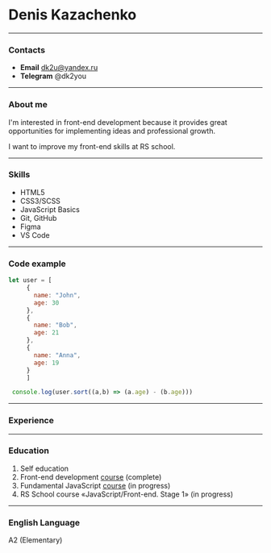 # Denis Kazachenko

---

### Contacts

- **Email** dk2u@yandex.ru
- **Telegram** @dk2you

---

### About me

I'm interested in front-end development because it provides great opportunities for implementing ideas and professional growth.

I want to improve my front-end skills at RS school.

---

### Skills

- HTML5
- CSS3/SCSS
- JavaScript Basics
- Git, GitHub
- Figma
- VS Code

---

### Code example

```javascript
let user = [
     {
       name: "John",
       age: 30
     },
     {
       name: "Bob",
       age: 21
     },
     {
       name: "Anna",
       age: 19
     }
     ]

 console.log(user.sort((a,b) => (a.age) - (b.age)))
```
---

### Experience

---

### Education

1. Self education
2. Front-end development [course](https://it.easyum.ru/courses/javascript-front-end/) (complete)
3. Fundamental JavaScript [course](https://stepik.org/course/114165) (in progress)
4. RS School course «JavaScript/Front-end. Stage 1» (in progress)

---

### English Language

A2 (Elementary)